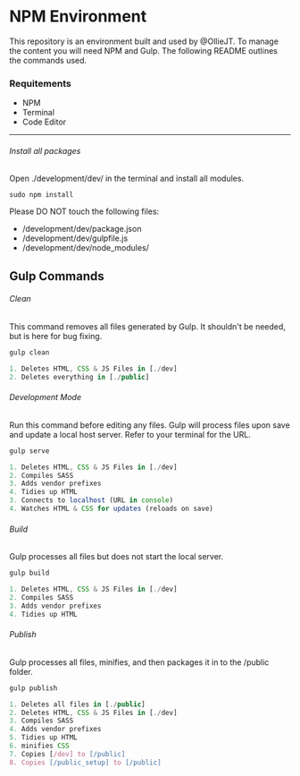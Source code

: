 # NPM Environment

This repository is an environment built and used by @OllieJT. To manage the content you will need NPM and Gulp. The following README outlines the commands used.

### Requitements
- NPM
- Terminal
- Code Editor

---

###### Install all packages
Open ./development/dev/ in the terminal and install all modules.
```
sudo npm install
```

Please DO NOT touch the following files:
- /development/dev/package.json
- /development/dev/gulpfile.js
- /development/dev/node_modules/

## Gulp Commands

###### Clean
This command removes all files generated by Gulp. It shouldn't be needed, but is here for bug fixing.
```javascript
gulp clean

1. Deletes HTML, CSS & JS Files in [./dev]
2. Deletes everything in [./public]
```

###### Development Mode
Run this command before editing any files. Gulp will process files upon save and update a local host server. Refer to your terminal for the URL.
```javascript
gulp serve

1. Deletes HTML, CSS & JS Files in [./dev]
2. Compiles SASS
3. Adds vendor prefixes
4. Tidies up HTML
3. Connects to localhost (URL in console)
4. Watches HTML & CSS for updates (reloads on save)
```

###### Build
Gulp processes all files but does not start the local server.
```javascript
gulp build

1. Deletes HTML, CSS & JS Files in [./dev]
2. Compiles SASS
3. Adds vendor prefixes
4. Tidies up HTML
```

###### Publish
Gulp processes all files, minifies, and then packages it in to the /public folder.
```javascript
gulp publish

1. Deletes all files in [./public]
2. Deletes HTML, CSS & JS Files in [./dev]
3. Compiles SASS
4. Adds vendor prefixes
5. Tidies up HTML
6. minifies CSS
7. Copies [/dev] to [/public]
8. Copies [/public_setup] to [/public]
```
